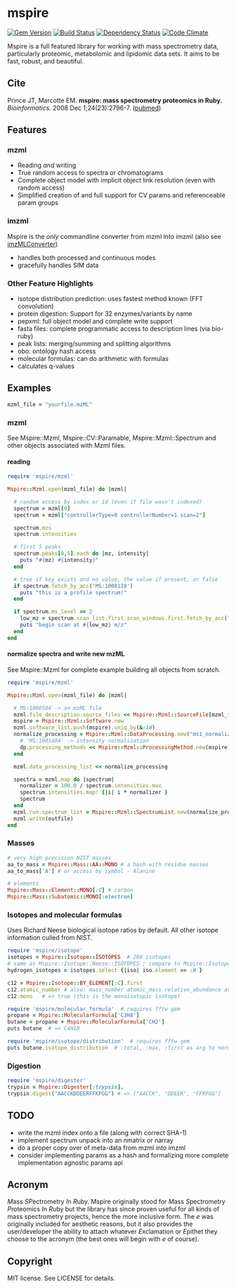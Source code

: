 # mspire

[![Gem Version][GV img]][Gem Version]
[![Build Status][BS img]][Build Status]
[![Dependency Status][DS img]][Dependency Status]
[![Code Climate][CC img]][Code Climate]

Mspire is a full featured library for working with mass spectrometry data,
particularly proteomic, metabolomic and lipidomic data sets.  It aims to be
fast, robust, and beautiful.

## Cite

Prince JT, Marcotte EM. <b>mspire: mass spectrometry proteomics in Ruby.</b> *Bioinformatics.* 2008 Dec 1;24(23):2796-7. ([pubmed](http://www.ncbi.nlm.nih.gov/pubmed/18930952))

## Features

### mzml

* Reading *and* writing
* True random access to spectra or chromatograms
* Complete object model with implicit object link resolution (even with random access)
* Simplified creation of and full support for CV params and referenceable param groups

### imzml

Mspire is the *only* commandline converter from mzml into imzml (also see [imzMLConverter](http://www.cs.bham.ac.uk/~ibs/imzMLConverter/)) 

* handles both processed and continuous modes
* gracefully handles SIM data

### Other Feature Highlights

* isotope distribution prediction: uses fastest method known (FFT convolution)
* protein digestion: Support for 32 enzymes/variants by name
* pepxml: full object model and complete write support
* fasta files: complete programmatic access to description lines (via bio-ruby)
* peak lists: merging/summing and splitting algorithms
* obo: ontology hash access
* molecular formulas: can do arithmetic with formulas
* calculates q-values

## Examples

```ruby
mzml_file = "yourfile.mzML"
```

### mzml

See Mspire::Mzml, Mspire::CV::Paramable, Mspire::Mzml::Spectrum and other
objects associated with Mzml files.

#### reading

```ruby
require 'mspire/mzml'

Mspire::Mzml.open(mzml_file) do |mzml|

  # random access by index or id (even if file wasn't indexed)
  spectrum = mzml[0]
  spectrum = mzml["controllerType=0 controllerNumber=1 scan=2"]

  spectrum.mzs
  spectrum.intensities

  # first 5 peaks
  spectrum.peaks[0,5].each do |mz, intensity|
    puts "#{mz} #{intensity}"
  end

  # true if key exists and no value, the value if present, or false
  if spectrum.fetch_by_acc('MS:1000128')
    puts "this is a profile spectrum!"
  end

  if spectrum.ms_level == 2
    low_mz = spectrum.scan_list.first.scan_windows.first.fetch_by_acc("MS:1000501").to_i
    puts "begin scan at #{low_mz} m/z"
  end
end
```

#### normalize spectra and write new mzML

See Mspire::Mzml for complete example building all objects from scratch.

```ruby
require 'mspire/mzml'

Mspire::Mzml.open(mzml_file) do |mzml|

  # MS:1000584 -> an mzML file
  mzml.file_description.source_files << Mspire::Mzml::SourceFile[mzml_file].describe!('MS:1000584')
  mspire = Mspire::Mzml::Software.new
  mzml.software_list.push(mspire).uniq_by(&:id)
  normalize_processing = Mspire::Mzml::DataProcessing.new("ms1_normalization") do |dp|
    # 'MS:1001484' -> intensity normalization 
    dp.processing_methods << Mspire::Mzml::ProcessingMethod.new(mspire).describe!('MS:1001484')
  end

  mzml.data_processing_list << normalize_processing

  spectra = mzml.map do |spectrum|
    normalizer = 100.0 / spectrum.intensities.max
    spectrum.intensities.map! {|i| i * normalizer }
    spectrum
  end
  mzml.run.spectrum_list = Mspire::Mzml::SpectrumList.new(normalize_processing, spectra)
  mzml.write(outfile)
end
```
### Masses

```ruby
# very high precision NIST masses
aa_to_mass = Mspire::Mass::AA::MONO # a hash with residue masses
aa_to_mass['A'] # or access by symbol - Alanine

# elements
Mspire::Mass::Element::MONO[:C] # carbon
Mspire::Mass::Subatomic::MONO[:electron]
```

### Isotopes and molecular formulas

Uses Richard Neese biological isotope ratios by default.  All other isotope information culled from NIST.

```ruby
require 'mspire/isotope'
isotopes = Mspire::Isotope::ISOTOPES  # 288 isotopes
# same as Mspire::Isotope::Neese::ISOTOPES ; compare to Mspire::Isotope::NIST::ISOTOPES
hydrogen_isotopes = isotopes.select {|iso| iso.element == :H }

c12 = Mspire::Isotope::BY_ELEMENT[:C].first
c12.atomic_number # also: mass_number atomic_mass relative_abundance average_mass
c12.mono   # => true (this is the monoisotopic isotope)

require 'mspire/molecular_formula'  # requires fftw gem
propane = Mspire::MolecularFormula['C3H8']
butane = propane + Mspire::MolecularFormula['CH2']
puts butane  # => C4H10

require 'mspire/isotope/distribution'  # requires fftw gem
puts butane.isotope_distribution  # :total, :max, :first as arg to normalize
```

### Digestion

```ruby
require 'mspire/digester'
trypsin = Mspire::Digester[:trypsin].
trypsin.digest("AACCKDDEERFFKPGG") # => ["AACCK", "DDEER", "FFKPGG"]
```
## TODO

* write the mzml index onto a file (along with correct SHA-1)
* implement spectrum unpack into an nmatrix or narray
* do a proper copy over of meta-data from mzml into imzml
* consider implementing params as a hash and formalizing more complete implementation agnostic params api

## Acronym

<i>M</i>ass <i>SP</i>ectrometry <i>I</i>n <i>R</i>uby.  Mspire originally stood for <i>M</i>ass <i>S</i>pectrometry <i>P</i>roteomics <i>I</i>n <i>R</i>uby but the library has since proven useful for all kinds of mass spectrometry projects, hence the more inclusive form.  The <i>e</i> was originally included for aesthetic reasons, but it also provides the user/developer the ability to attach whatever <i>E</i>xclamation or <i>E</i>pithet they choose to the acronym (the best ones will begin with <i>e</i> of course).

## Copyright

MIT license.  See LICENSE for details.

[Gem Version]: https://rubygems.org/gems/mspire
[Build Status]: https://travis-ci.org/princelab/mspire
[travis pull requests]: https://travis-ci.org/princelab/mspire/pull_requests
[Dependency Status]: https://gemnasium.com/princelab/mspire
[Code Climate]: https://codeclimate.com/github/princelab/mspire

[GV img]: https://badge.fury.io/rb/mspire.png
[BS img]: https://travis-ci.org/princelab/mspire.png
[DS img]: https://gemnasium.com/princelab/mspire.png
[CC img]: https://codeclimate.com/github/princelab/mspire.png
